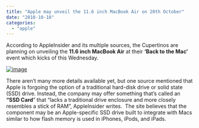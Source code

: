 ```yaml
---
title: "Apple may unveil the 11.6 inch MacBook Air on 20th October"
date: "2010-10-18"
categories: 
  - "apple"
---
```


According to AppleInsider and its multiple sources, the Cupertinos are planning on unveiling the **11.6 inch MacBook Air** at their **‘Back to the Mac’** event which kicks of this Wednesday.

[![image](http://lh4.ggpht.com/_40bmzDo_mBs/TLxZV8GE3CI/AAAAAAAABeI/HdA8xHewXYs/image_thumb%5B2%5D.png?imgmax=800 "image")](http://lh6.ggpht.com/_40bmzDo_mBs/TLxZVOUFpgI/AAAAAAAABeE/YODe-h-otYA/s1600-h/image%5B4%5D.png)

There aren’t many more details available yet, but one source mentioned that Apple is forgoing the option of a traditional hard-disk drive or solid state (SSD) drive. Instead, the company may offer something that’s called an **“SSD Card**” that “lacks a traditional drive enclosure and more closely resembles a stick of RAM”, AppleInsider writes.  The site believes that the component may be an Apple-specific SSD drive built to integrate with Macs similar to how flash memory is used in iPhones, iPods, and iPads.
